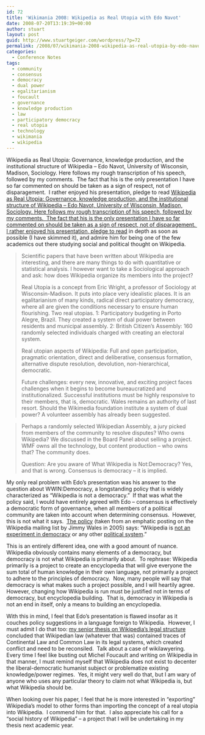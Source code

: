 ```yaml
---
id: 72
title: 'Wikimania 2008: Wikipedia as Real Utopia with Edo Navot'
date: 2008-07-20T13:19:39+00:00
author: stuart
layout: post
guid: http://www.stuartgeiger.com/wordpress/?p=72
permalink: /2008/07/wikimania-2008-wikipedia-as-real-utopia-by-edo-navot/
categories:
  - Conference Notes
tags:
  - community
  - consensus
  - democracy
  - dual power
  - egalitarianism
  - foucault
  - governance
  - knowledge production
  - law
  - participatory democracy
  - real utopia
  - technology
  - wikimania
  - wikipedia
---
```

Wikipedia as Real Utopia: Governance, knowledge production, and the institutional structure of Wikipedia – Edo Navot, University of Wisconsin, Madison, Sociology. Here follows my rough transcription of his speech, followed by my comments.  The fact that his is the only presentation I have so far commented on should be taken as a sign of respect, not of disparagement.  I rather enjoyed his presentation, pledge to read [Wikipedia as Real Utopia: Governance, knowledge production, and the institutional structure of Wikipedia – Edo Navot, University of Wisconsin, Madison, Sociology. Here follows my rough transcription of his speech, followed by my comments.  The fact that his is the only presentation I have so far commented on should be taken as a sign of respect, not of disparagement.  I rather enjoyed his presentation, pledge to read](http://wm08reg.wikimedia.org/schedule/attachments/58_Navot%20Wright%20-%20Wikipedia%20as%20Real%20Utopia) in depth as soon as possible (I have skimmed it), and admire him for being one of the few academics out there studying social and political thought on Wikipedia.

<!--more-->

> Scientific papers that have been written about Wikipedia are interesting, and there are many things to do with quantitative or statistical analysis. I however want to take a Sociological approach and ask: how does Wikipedia organize its members into the project?
> 
> Real Utopia is a concept from Eric Wright, a professor of Sociology at Wisconsin-Madison. It puts into place very idealistic places. It is an egalitarianism of many kinds, radical direct participatory democracy, where all are given the conditions necessary to ensure human flourishing. Two real utopias. 1: Participatory budgeting in Porto Alegre, Brazil. They created a system of dual power between residents and municipal assembly. 2: British Citizen’s Assembly: 160 randomly selected individuals charged with creating an electoral system.
> 
> Real utopian aspects of Wikipedia: Full and open participation, pragmatic orientation, direct and deliberative, consensus formation, alternative dispute resolution, devolution, non-hierarchical, democratic.
> 
> Future challenges: every new, innovative, and exciting project faces challenges when it begins to become bureaucratized and institutionalized. Successful institutions must be highly responsive to their members, that is, democratic. Wales remains an authority of last resort. Should the Wikimedia foundation institute a system of dual power? A volunteer assembly has already been suggested.
  
> Perhaps a randomly selected Wikipedian Assembly, a jury picked from members of the community to resolve disputes? Who owns Wikipedia? We discussed in the Board Panel about selling a project. WMF owns all the technology, but content production – who owns that? The community does.
> 
> Question: Are you aware of What Wikipedia is Not:Democracy? Yes, and that is wrong. Consensus is democracy – it is implied.

My only real problem with Edo&#8217;s presentation was his answer to the question about WWIN:Democracy, a longstanding policy that is widely characterized as &#8220;Wikipedia is not a democracy.&#8221;  If that was what the policy said, I would have entirely agreed with Edo &#8211; consensus is effectively a democratic form of governance, when all members of a political community are taken into account when determining consensus.  However, this is not what it says.  [The policy](http://en.wikipedia.org/w/index.php?title=Wikipedia:What_Wikipedia_is_not&oldid=226556445) (taken from an emphatic posting on the Wikipedia mailing list by Jimmy Wales in 2005) says: &#8220;Wikipedia is <span class="plainlinks"><a class="external text" title="http://mail.wikimedia.org/pipermail/wikien-l/2005-January/018735.html" rel="nofollow" href="http://mail.wikimedia.org/pipermail/wikien-l/2005-January/018735.html" target="_blank">not an experiment in democracy</a></span> or any other [political system](http://en.wikipedia.org/wiki/Political_system).&#8221;

This is an entirely different idea, one with a good amount of nuance.  Wikipedia obviously contains many elements of a democracy, but democracy is not what Wikipedia is primarily about.  To rephrase: Wikipedia primarily is a project to create an encyclopedia that will give everyone the sum total of human knowledge in their own language, not primarily a project to adhere to the principles of democracy.  Now, many people will say that democracy is what makes such a project possible, and I will heartily agree.  However, changing how Wikipedia is run must be justified not in terms of democracy, but encyclopedia building.  That is, democracy in Wikipedia is not an end in itself, only a means to building an encyclopedia.

With this in mind, I feel that Edo&#8217;s presentation is flawed insofar as it couches policy suggestions in a language foreign to Wikipedia.  However, I must admit I do that too: [my senior thesis on Wikipedia&#8217;s legal structure](http://www.stuartgeiger.com/wordpress/academic-works/2007/05/10/senior-thesis-democracy-in-wikipedia/) concluded that Wikipedian law (whatever that was) contained traces of Continental Law and Common Law in its legal systems, which created conflict and need to be reconsiled.  Talk about a case of wikilawyering.  Every time I feel like busting out Michel Foucault and writing on Wikipedia in that manner, I must remind myself that Wikipedia does not exist to decenter the liberal-democratic humanist subject or problematize existing knowledge/power regimes.  Yes, it might very well do that, but I am wary of anyone who uses any particular theory to claim not what Wikipedia is, but what Wikipedia should be.

When looking over his paper, I feel that he is more interested in &#8220;exporting&#8221; Wikipedia&#8217;s model to other forms than importing the concept of a real utopia into Wikipedia.  I commend him for that.  I also appreciate his call for a &#8220;social history of Wikipedia&#8221; &#8211; a project that I will be undertaking in my thesis next academic year.